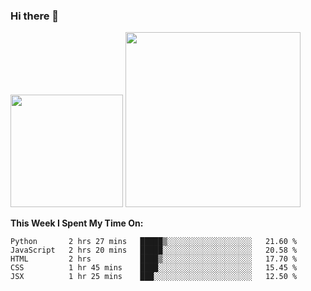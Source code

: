 ### Hi there 👋

<!--
**nestor22/nestor22** is a ✨ _special_ ✨ repository because its `README.md` (this file) appears on your GitHub profile.

Here are some ideas to get you started:

- 🔭 I’m currently working on ...
- 🌱 I’m currently learning ...
- 👯 I’m looking to collaborate on ...
- 🤔 I’m looking for help with ...
- 💬 Ask me about ...
- 📫 How to reach me: ...
- 😄 Pronouns: ...
- ⚡ Fun fact: ...
-->


<img height="180em" src="https://github-readme-stats.vercel.app/api?username=nestor22&show_icons=true&hide_border=true&&count_private=true&include_all_commits=true&theme=radical" />
<img height="280em" src="https://github-readme-stats.vercel.app/api/top-langs/?username=nestor22&layout=compact)](https://github.com/nestor22/github-readme-stats&theme=radical"  />



**This Week I Spent My Time On:**
<!--START_SECTION:waka-->
```text
Python       2 hrs 27 mins   █████▒░░░░░░░░░░░░░░░░░░░   21.60 % 
JavaScript   2 hrs 20 mins   █████░░░░░░░░░░░░░░░░░░░░   20.58 % 
HTML         2 hrs           ████▒░░░░░░░░░░░░░░░░░░░░   17.70 % 
CSS          1 hr 45 mins    ████░░░░░░░░░░░░░░░░░░░░░   15.45 % 
JSX          1 hr 25 mins    ███░░░░░░░░░░░░░░░░░░░░░░   12.50 % 
```
<!--END_SECTION:waka-->


